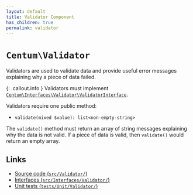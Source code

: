 ```yaml
---
layout: default
title: Validator Component
has_children: true
permalink: validator
---
```




# `Centum\Validator`

Validators are used to validate data and provide useful error messages explaining why a piece of data failed.

{: .callout.info }
Validators must implement [`Centum\Interfaces\Validator\ValidatorInterface`](https://github.com/SidRoberts/centum/blob/main/src/Interfaces/Validator/ValidatorInterface.php).

Validators require one public method:

- `validate(mixed $value): list<non-empty-string>`

The `validate()` method must return an array of string messages explaining why the data is not valid.
If a piece of data is valid, then `validate()` would return an empty array.



## Links

- [Source code (`src/Validator/`)](https://github.com/SidRoberts/centum/blob/main/src/Validator/)
- [Interfaces (`src/Interfaces/Validator/`)](https://github.com/SidRoberts/centum/blob/main/src/Interfaces/Validator/)
- [Unit tests (`tests/Unit/Validator/`)](https://github.com/SidRoberts/centum/blob/main/tests/Unit/Validator/)
